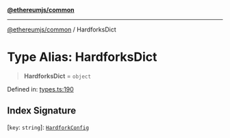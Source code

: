 [**@ethereumjs/common**](../README.md)

***

[@ethereumjs/common](../README.md) / HardforksDict

# Type Alias: HardforksDict

> **HardforksDict** = `object`

Defined in: [types.ts:190](https://github.com/ethereumjs/ethereumjs-monorepo/blob/master/packages/common/src/types.ts#L190)

## Index Signature

\[`key`: `string`\]: [`HardforkConfig`](HardforkConfig.md)
